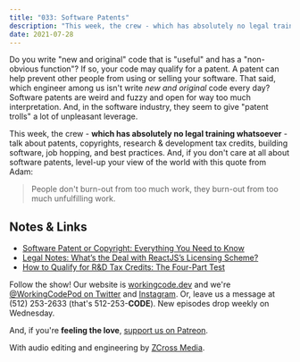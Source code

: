 ```yaml
---
title: "033: Software Patents"
description: "This week, the crew - which has absolutely no legal training whatsoever - talk about patents, copyrights, research & development tax credits, building software, job hopping, and best practices."
date: 2021-07-28
---
```


<script async defer onload="redcircleIframe();" src="https://api.podcache.net/embedded-player/sh/30227421-bc27-45c2-bfb4-861def7dd4cc/ep/29e666b0-663d-40c4-93c9-67c8f13cf2ce"></script><div class="redcirclePlayer-29e666b0-663d-40c4-93c9-67c8f13cf2ce"></div>

Do you write "new and original" code that is "useful" and has a "non-obvious function"? If so, your code may qualify for a patent. A patent can help prevent other people from using or selling your software. That said, which engineer among us isn't write _new and original_ code every day? Software patents are weird and fuzzy and open for way too much interpretation. And, in the software industry, they seem to give "patent trolls" a lot of unpleasant leverage.

This week, the crew - **which has absolutely no legal training whatsoever** - talk about patents, copyrights, research & development tax credits, building software, job hopping, and best practices. And, if you don't care at all about software patents, level-up your view of the world with this quote from Adam:

> People don't burn-out from too much work, they burn-out from too much unfulfilling work.

## Notes & Links

- [Software Patent or Copyright: Everything You Need to Know](https://www.upcounsel.com/software-patent-or-copyright)
- [Legal Notes: What’s the Deal with ReactJS’s Licensing Scheme?](https://www.codemag.com/article/1701041/Legal-Notes-What%E2%80%99s-the-Deal-with-ReactJS%E2%80%99s-Licensing-Scheme)
- [How to Qualify for R&D Tax Credits: The Four-Part Test](https://taxpointadvisors.com/blog/view/how-to-qualify-for-rd-tax-credits-the-four-part-test)

Follow the show! Our website is [workingcode.dev][working-code] and we're [@WorkingCodePod on Twitter][working-code-twitter] and [Instagram][working-code-instagram]. Or, leave us a message at (512) 253-2633‬ (that's 512-253-**CODE**). New episodes drop weekly on Wednesday.

And, if you're **feeling the love**, [support us on Patreon][working-code-patreon].

With audio editing and engineering by [ZCross Media][editor].

[working-code]: https://workingcode.dev/
[working-code-instagram]: https://www.instagram.com/workingcodepod/
[working-code-patreon]: https://www.patreon.com/workingcodepod
[working-code-twitter]: https://twitter.com/WorkingCodePod
[editor]: https://www.zcross.media/
